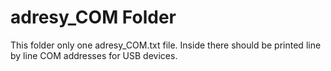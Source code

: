 # adresy_COM Folder

This folder only one adresy_COM.txt file. Inside there should be printed line by line COM addresses for USB devices.

